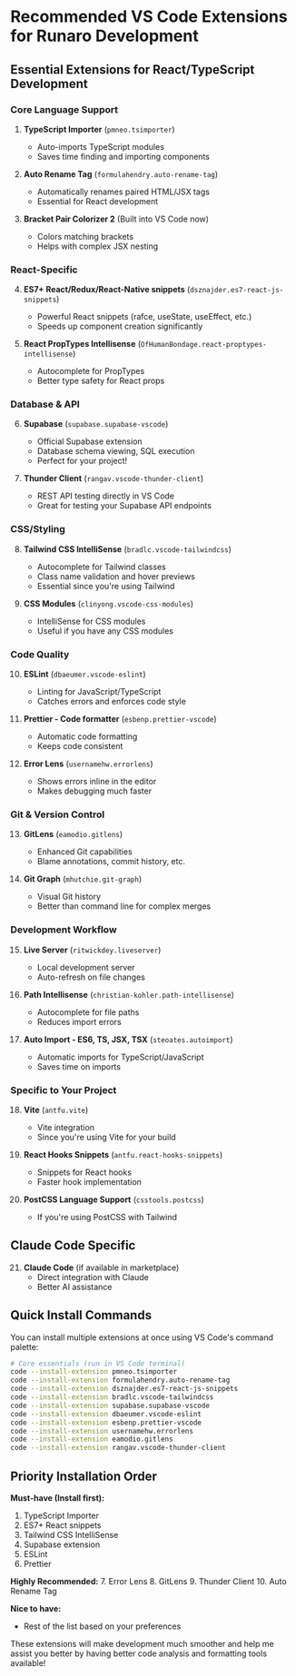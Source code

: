# Recommended VS Code Extensions for Runaro Development

## Essential Extensions for React/TypeScript Development

### Core Language Support
1. **TypeScript Importer** (`pmneo.tsimporter`)
   - Auto-imports TypeScript modules
   - Saves time finding and importing components

2. **Auto Rename Tag** (`formulahendry.auto-rename-tag`)
   - Automatically renames paired HTML/JSX tags
   - Essential for React development

3. **Bracket Pair Colorizer 2** (Built into VS Code now)
   - Colors matching brackets
   - Helps with complex JSX nesting

### React-Specific
4. **ES7+ React/Redux/React-Native snippets** (`dsznajder.es7-react-js-snippets`)
   - Powerful React snippets (rafce, useState, useEffect, etc.)
   - Speeds up component creation significantly

5. **React PropTypes Intellisense** (`OfHumanBondage.react-proptypes-intellisense`)
   - Autocomplete for PropTypes
   - Better type safety for React props

### Database & API
6. **Supabase** (`supabase.supabase-vscode`)
   - Official Supabase extension
   - Database schema viewing, SQL execution
   - Perfect for your project!

7. **Thunder Client** (`rangav.vscode-thunder-client`)
   - REST API testing directly in VS Code
   - Great for testing your Supabase API endpoints

### CSS/Styling
8. **Tailwind CSS IntelliSense** (`bradlc.vscode-tailwindcss`)
   - Autocomplete for Tailwind classes
   - Class name validation and hover previews
   - Essential since you're using Tailwind

9. **CSS Modules** (`clinyong.vscode-css-modules`)
   - IntelliSense for CSS modules
   - Useful if you have any CSS modules

### Code Quality
10. **ESLint** (`dbaeumer.vscode-eslint`)
    - Linting for JavaScript/TypeScript
    - Catches errors and enforces code style

11. **Prettier - Code formatter** (`esbenp.prettier-vscode`)
    - Automatic code formatting
    - Keeps code consistent

12. **Error Lens** (`usernamehw.errorlens`)
    - Shows errors inline in the editor
    - Makes debugging much faster

### Git & Version Control
13. **GitLens** (`eamodio.gitlens`)
    - Enhanced Git capabilities
    - Blame annotations, commit history, etc.

14. **Git Graph** (`mhutchie.git-graph`)
    - Visual Git history
    - Better than command line for complex merges

### Development Workflow
15. **Live Server** (`ritwickdey.liveserver`)
    - Local development server
    - Auto-refresh on file changes

16. **Path Intellisense** (`christian-kohler.path-intellisense`)
    - Autocomplete for file paths
    - Reduces import errors

17. **Auto Import - ES6, TS, JSX, TSX** (`steoates.autoimport`)
    - Automatic imports for TypeScript/JavaScript
    - Saves time on imports

### Specific to Your Project
18. **Vite** (`antfu.vite`)
    - Vite integration
    - Since you're using Vite for your build

19. **React Hooks Snippets** (`antfu.react-hooks-snippets`)
    - Snippets for React hooks
    - Faster hook implementation

20. **PostCSS Language Support** (`csstools.postcss`)
    - If you're using PostCSS with Tailwind

## Claude Code Specific
21. **Claude Code** (if available in marketplace)
    - Direct integration with Claude
    - Better AI assistance

## Quick Install Commands

You can install multiple extensions at once using VS Code's command palette:

```bash
# Core essentials (run in VS Code terminal)
code --install-extension pmneo.tsimporter
code --install-extension formulahendry.auto-rename-tag
code --install-extension dsznajder.es7-react-js-snippets
code --install-extension bradlc.vscode-tailwindcss
code --install-extension supabase.supabase-vscode
code --install-extension dbaeumer.vscode-eslint
code --install-extension esbenp.prettier-vscode
code --install-extension usernamehw.errorlens
code --install-extension eamodio.gitlens
code --install-extension rangav.vscode-thunder-client
```

## Priority Installation Order

**Must-have (Install first):**
1. TypeScript Importer
2. ES7+ React snippets  
3. Tailwind CSS IntelliSense
4. Supabase extension
5. ESLint
6. Prettier

**Highly Recommended:**
7. Error Lens
8. GitLens
9. Thunder Client
10. Auto Rename Tag

**Nice to have:**
- Rest of the list based on your preferences

These extensions will make development much smoother and help me assist you better by having better code analysis and formatting tools available!